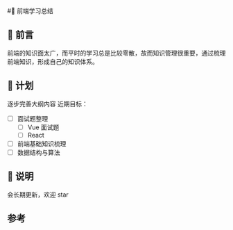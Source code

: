 #🚀 前端学习总结

## 🎋 前言

前端的知识面太广，而平时的学习总是比较零散，故而知识管理很重要，通过梳理前端知识，形成自己的知识体系。

## 🚩 计划

逐步完善大纲内容
近期目标：

- [ ] 面试题整理
  - [ ] Vue 面试题
  - [ ] React
- [ ] 前端基础知识梳理
- [ ] 数据结构与算法

## 🚵 说明

会长期更新，欢迎 star

## 参考
